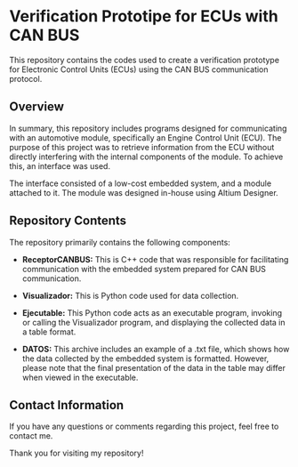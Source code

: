 # Verification Prototipe for ECUs with CAN BUS

This repository contains the codes used to create a verification prototype for Electronic Control Units (ECUs) using the CAN BUS communication protocol.

## Overview

In summary, this repository includes programs designed for communicating with an automotive module, specifically an Engine Control Unit (ECU). The purpose of this project was to retrieve information from the ECU without directly interfering with the internal components of the module. To achieve this, an interface was used.

The interface consisted of a low-cost embedded system, and a module attached to it. The module was designed in-house using Altium Designer.

## Repository Contents

The repository primarily contains the following components:

- **ReceptorCANBUS:** This is C++ code that was responsible for facilitating communication with the embedded system prepared for CAN BUS communication.

- **Visualizador:** This is Python code used for data collection.

- **Ejecutable:** This Python code acts as an executable program, invoking or calling the Visualizador program, and displaying the collected data in a table format.

- **DATOS:** This archive includes an example of a .txt file, which shows how the data collected by the embedded system is formatted. However, please note that the final presentation of the data in the table may differ when viewed in the executable.

## Contact Information

If you have any questions or comments regarding this project, feel free to contact me.

Thank you for visiting my repository!
